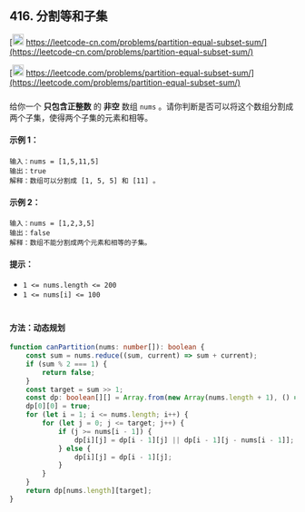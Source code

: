 ## 416. 分割等和子集

[<img src="https://static.leetcode-cn.com/cn-mono-assets/production/assets/logo-dark-cn.c42314a8.svg" height="20" /> https://leetcode-cn.com/problems/partition-equal-subset-sum/](https://leetcode-cn.com/problems/partition-equal-subset-sum/)

[<img src="https://assets.leetcode.com/static_assets/public/webpack_bundles/images/logo-dark.e99485d9b.svg" height="20"/> https://leetcode.com/problems/partition-equal-subset-sum/](https://leetcode.com/problems/partition-equal-subset-sum/)

###

给你一个 **只包含正整数** 的 **非空** 数组 `nums` 。请你判断是否可以将这个数组分割成两个子集，使得两个子集的元素和相等。

#### 示例 1：

```
输入：nums = [1,5,11,5]
输出：true
解释：数组可以分割成 [1, 5, 5] 和 [11] 。
```

#### 示例 2：

```
输入：nums = [1,2,3,5]
输出：false
解释：数组不能分割成两个元素和相等的子集。
```

#### 提示：

-   `1 <= nums.length <= 200`
-   `1 <= nums[i] <= 100`

#

#### 方法：动态规划

```ts
function canPartition(nums: number[]): boolean {
    const sum = nums.reduce((sum, current) => sum + current);
    if (sum % 2 === 1) {
        return false;
    }
    const target = sum >> 1;
    const dp: boolean[][] = Array.from(new Array(nums.length + 1), () => new Array(target + 1).fill(false));
    dp[0][0] = true;
    for (let i = 1; i <= nums.length; i++) {
        for (let j = 0; j <= target; j++) {
            if (j >= nums[i - 1]) {
                dp[i][j] = dp[i - 1][j] || dp[i - 1][j - nums[i - 1]];
            } else {
                dp[i][j] = dp[i - 1][j];
            }
        }
    }
    return dp[nums.length][target];
}
```
